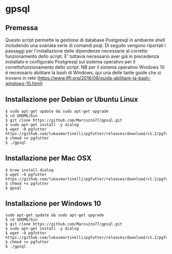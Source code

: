 # gpsql
## Premessa
Questo script permette la gestione di database Postgresql in ambiente shell includendo una svariata serie di comandi psql.
Di seguito vengono riportati i passaggi per l'installazione delle dipendenze necessarie al corretto funzionamento dello script.
E' tuttavia necessario aver già in precedenza installato e configurato Postgresql sul sistema operativo per il correttofunzionamento dello script.
NB per il sistema operativo Windows 10 è necessario abilitare la bash di Windows, qui una delle tante guide che si trovano in rete (https://www.lffl.org/2016/08/guida-abilitare-la-bash-windows-10.html)

## Installazione per Debian or Ubuntu Linux
```
$ sudo apt-get update && sudo apt-get upgrade
$ cd $HOME/bin
$ git clone https://github.com/Marcuzzo77/gpsql.git
$ sudo apt-get install -y dialog
$ wget -O pgfutter https://github.com/lukasmartinelli/pgfutter/releases/download/v1.2/pgfutter_linux_amd64
$ chmod +x pgfutter
$ ./gpsql
```

## Installazione per Mac OSX
```
$ brew install dialog
$ wget -O pgfutter https://github.com/lukasmartinelli/pgfutter/releases/download/v1.2/pgfutter_darwin_amd64
$ chmod +x pgfutter
$ gpsql
````

## Installazione per Windows 10
```
sudo apt-get update && sudo apt-get upgrade
$ cd $HOME/bin
$ git clone https://github.com/Marcuzzo77/gpsql.git 
$ sudo apt-get install -y dialog
$ wget -O pgfutter https://github.com/lukasmartinelli/pgfutter/releases/download/v1.2/pgfutter_linux_amd64
$ chmod +x pgfutter
$ ./gpsql
```